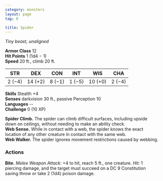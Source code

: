 ```yaml
---
category: monsters
layout: page
tag: 0

title: Spider 
---
```

_Tiny beast, unaligned_

**Armor Class** 12    
**Hit Points** 1 (1d4 − 1)    
**Speed** 20 ft., climb 20 ft. 

| STR     | DEX     | CON     | INT     | WIS     | CHA     |
|---------|---------|---------|---------|---------|---------|
| 2 (−4)  | 14 (+2) | 8 (−1)  | 1 (−5)  | 10 (+0) | 2 (−4)  |  

**Skills** Stealth +4    
**Senses** darkvision 30 ft., passive Perception 10    
**Languages** --    
**Challenge** 0 (10 XP) 

**Spider Climb.** The spider can climb difficult surfaces, including upside down on ceilings, without needing to make an ability check.    
**Web Sense.** While in contact with a web, the spider knows the exact location of any other creature in contact with the same web.    
**Web Walker.** The spider ignores movement restrictions caused by webbing. 

### Actions    
**Bite.** _Melee Weapon Attack:_ +4 to hit, reach 5 ft., one creature. _Hit:_ 1 piercing damage, and the target must succeed on a DC 9 Constitution saving throw or take 2 (1d4) poison damage. 
